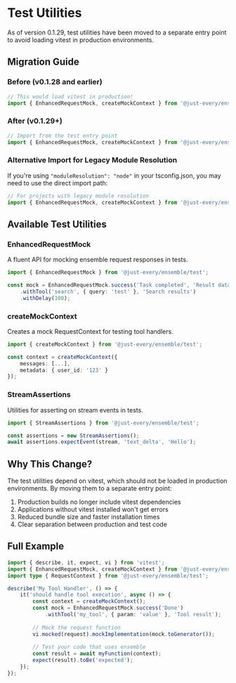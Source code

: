 # Test Utilities

As of version 0.1.29, test utilities have been moved to a separate entry point to avoid loading vitest in production environments.

## Migration Guide

### Before (v0.1.28 and earlier)
```typescript
// This would load vitest in production!
import { EnhancedRequestMock, createMockContext } from '@just-every/ensemble';
```

### After (v0.1.29+)
```typescript
// Import from the test entry point
import { EnhancedRequestMock, createMockContext } from '@just-every/ensemble/test';
```

### Alternative Import for Legacy Module Resolution
If you're using `"moduleResolution": "node"` in your tsconfig.json, you may need to use the direct import path:
```typescript
// For projects with legacy module resolution
import { EnhancedRequestMock, createMockContext } from '@just-every/ensemble/dist/utils/test_utils.js';
```

## Available Test Utilities

### EnhancedRequestMock
A fluent API for mocking ensemble request responses in tests.

```typescript
import { EnhancedRequestMock } from '@just-every/ensemble/test';

const mock = EnhancedRequestMock.success('Task completed', 'Result data')
    .withTool('search', { query: 'test' }, 'Search results')
    .withDelay(100);
```

### createMockContext
Creates a mock RequestContext for testing tool handlers.

```typescript
import { createMockContext } from '@just-every/ensemble/test';

const context = createMockContext({
    messages: [...],
    metadata: { user_id: '123' }
});
```

### StreamAssertions
Utilities for asserting on stream events in tests.

```typescript
import { StreamAssertions } from '@just-every/ensemble/test';

const assertions = new StreamAssertions();
await assertions.expectEvent(stream, 'text_delta', 'Hello');
```

## Why This Change?

The test utilities depend on vitest, which should not be loaded in production environments. By moving them to a separate entry point:

1. Production builds no longer include vitest dependencies
2. Applications without vitest installed won't get errors
3. Reduced bundle size and faster installation times
4. Clear separation between production and test code

## Full Example

```typescript
import { describe, it, expect, vi } from 'vitest';
import { EnhancedRequestMock, createMockContext } from '@just-every/ensemble/test';
import type { RequestContext } from '@just-every/ensemble/test';

describe('My Tool Handler', () => {
    it('should handle tool execution', async () => {
        const context = createMockContext();
        const mock = EnhancedRequestMock.success('Done')
            .withTool('my_tool', { param: 'value' }, 'Tool result');
        
        // Mock the request function
        vi.mocked(request).mockImplementation(mock.toGenerator());
        
        // Test your code that uses ensemble
        const result = await myFunction(context);
        expect(result).toBe('expected');
    });
});
```